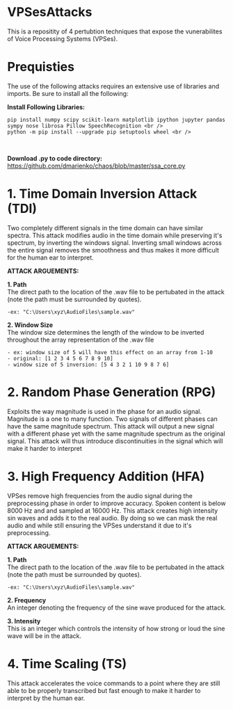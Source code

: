 # VPSesAttacks
This is a repositity of 4 pertubtion techniques that expose the vunerabilites of Voice Processing Systems (VPSes).


# Prequisties
The use of the following attacks requires an extensive use of libraries and imports. Be sure to install all the following:

**Install Following Libraries:** <br />
```
pip install numpy scipy scikit-learn matplotlib ipython jupyter pandas sympy nose librosa Pillow SpeechRecognition <br />
python -m pip install --upgrade pip setuptools wheel <br />
```
<br />

**Download .py to code directory:** <br />
https://github.com/dmarienko/chaos/blob/master/ssa_core.py


# 1. Time Domain Inversion Attack (TDI)
Two completely different signals in the time domain can have similar spectra. This attack modifies audio in the time domain while preserving it's spectrum, by inverting the windows signal. Inverting small windows across the entire signal removes the smoothness and thus makes it more difficult for the human ear to interpret. 

**ATTACK ARGUEMENTS:** <br />

**1. Path** <br />
The direct path to the location of the .wav file to be pertubated in the attack (note the path must be surrounded by quotes).

    -ex: "C:\Users\xyz\AudioFiles\sample.wav"

**2. Window Size** <br />
The window size determines the length of the window to be inverted throughout the array representation of the .wav file

    - ex: window size of 5 will have this effect on an array from 1-10               
    - original: [1 2 3 4 5 6 7 8 9 10]                          
    - window size of 5 inversion: [5 4 3 2 1 10 9 8 7 6]                      


# 2. Random Phase Generation (RPG)
Exploits the way magnitude is used in the phase for an audio signal. Magnitude is a one to many function. Two signals of different phases can have the same magnitude spectrum. This attack will output a new signal with a different phase yet with the same magnitude spectrum as the original signal. This attack will thus introduce discontinuities in the signal which will make it harder to interpret 


# 3. High Frequency Addition (HFA)
VPSes remove high frequencies from the audio signal during the preprocessing phase in order to improve accuracy. Spoken content is below 8000 Hz and and sampled at 16000 Hz. This attack creates high intensity sin waves and adds it to the real audio. By doing so we can mask the real audio and while still ensuring the VPSes understand it due to it's preprocessing. 

**ATTACK ARGUEMENTS:** <br />

**1. Path** <br />
The direct path to the location of the .wav file to be pertubated in the attack (note the path must be surrounded by quotes).

    -ex: "C:\Users\xyz\AudioFiles\sample.wav"

**2. Frequency** <br />
An integer denoting the frequency of the sine wave produced for the attack.

**3. Intensity** <br />
This is an integer which controls the intensity of how strong or loud the sine wave will be in the attack.


# 4. Time Scaling (TS)
This attack accelerates the voice commands to a point where they are still able to be properly transcribed but fast enough to make it harder to interpret by the human ear.
